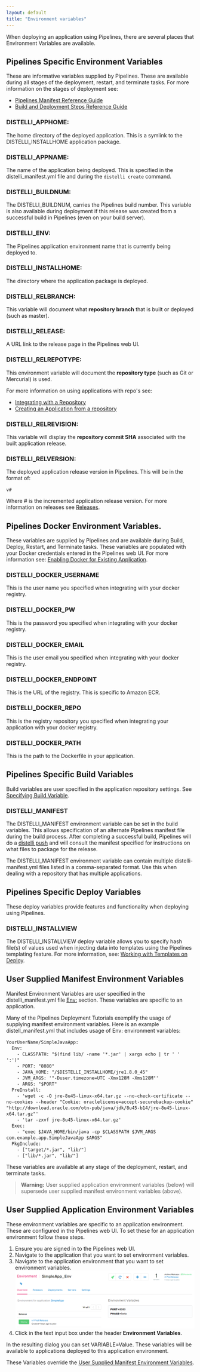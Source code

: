 ```yaml
---
layout: default
title: "Environment variables"
---
```


When deploying an application using Pipelines, there are several places that Environment Variables are available. 

## Pipelines Specific Environment Variables

These are informative variables supplied by Pipelines. These are available during all stages of the deployment, restart, and terminate tasks. For more information on the stages of deployment see:

* [Pipelines Manifest Reference Guide](./manifest.html)
* [Build and Deployment Steps Reference Guide](./manifest.html)

### DISTELLI_APPHOME:

The home directory of the deployed application. This is a symlink to the DISTELLI_INSTALLHOME application package.

### DISTELLI_APPNAME:

The name of the application being deployed. This is specified in the distelli_manifest.yml file and during the `distelli create` command.

### DISTELLI_BUILDNUM:

The DISTELLI_BUILDNUM, carries the Pipelines build number. This variable is also available during deployment if this release was created from a successful build in Pipelines (even on your build server).

### DISTELLI_ENV:

The Pipelines application environment name that is currently being deployed to.

### DISTELLI_INSTALLHOME:

The directory where the application package is deployed. 

### DISTELLI_RELBRANCH:

This variable will document what <b>repository branch</b> that is built or deployed (such as master).

### DISTELLI_RELEASE:

A URL link to the release page in the Pipelines web UI.

### DISTELLI_RELREPOTYPE:

This environment variable will document the <b>repository type</b> (such as Git or Mercurial) is used.

For more information on using applications with repo's see:

* [Integrating with a Repository](./integrate-repo.html)
* [Creating an Application from a repository](./application-create.html)

### DISTELLI_RELREVISION:

This variable will display the <b>repository commit SHA</b> associated with the built application release.

### DISTELLI_RELVERSION:

The deployed application release version in Pipelines. This will be in the format of:

~~~
v#
~~~

Where # is the incremented application release version. For more information on releases see [Releases](./release.html).

## Pipelines Docker Environment Variables.

These variables are supplied by Pipelines and are available during Build, Deploy, Restart, and Terminate tasks. These variables are populated with your Docker credentials entered in the Pipelines web UI. For more information see: [Enabling Docker for Existing Application](./docker.html).

### DISTELLI_DOCKER_USERNAME

This is the user name you specified when integrating with your docker registry.

### DISTELLI_DOCKER_PW

This is the password you specified when integrating with your docker registry.

### DISTELLI_DOCKER_EMAIL

This is the user email you specified when integrating with your docker registry.

### DISTELLI_DOCKER_ENDPOINT

This is the URL of the registry. This is specific to Amazon ECR.

### DISTELLI_DOCKER_REPO

This is the registry repository you specified when integrating your application with your docker registry.

### DISTELLI_DOCKER_PATH

This is the path to the Dockerfile in your application.

## Pipelines Specific Build Variables

Build variables are user specified in the application repository settings. See [Specifying Build Variable](./build-configure.html).

### DISTELLI_MANIFEST

The DISTELLI_MANIFEST environment variable can be set in the build variables. This allows specification of an alternate Pipelines manifest file during the build process. After completing a successful build, Pipelines will do a [distelli push](./cli.html) and will consult the manifest specified for instructions on what files to package for the release.

The DISTELLI_MANIFEST environment variable can contain multiple distelli-manifest.yml files listed in a comma-separated format. Use this when dealing with a repository that has multiple applications.

## Pipelines Specific Deploy Variables

These deploy variables provide features and functionality when deploying using Pipelines.

### DISTELLI_INSTALLVIEW

The DISTELLI_INSTALLVIEW deploy variable allows you to specify hash file(s) of values used when injecting data into templates using the Pipelines templating feature. For more information, see: [Working with Templates on Deploy](./manifest-template.html).

## User Supplied Manifest Environment Variables

Manifest Environment Variables are user specified in the distelli_manifest.yml file [Env:](./manifest-deploy.html) section. These variables are specific to an application.

Many of the Pipelines Deployment Tutorials exemplify the usage of supplying manifest environment variables. Here is an example distell_manifest.yml that includes usage of Env: environment variables:

~~~
YourUserName/SimpleJavaApp:
  Env:
    - CLASSPATH: "$(find lib/ -name '*.jar' | xargs echo | tr ' ' ':')"
    - PORT: "8080"
    - JAVA_HOME: "/$DISTELLI_INSTALLHOME/jre1.8.0_45"
    - JVM_ARGS: '"-Duser.timezone=UTC -Xmx128M -Xms128M"'
    - ARGS: "$PORT"
  PreInstall:
    - 'wget -c -O jre-8u45-linux-x64.tar.gz --no-check-certificate --no-cookies --header "Cookie: oraclelicense=accept-securebackup-cookie" "http://download.oracle.com/otn-pub/java/jdk/8u45-b14/jre-8u45-linux-x64.tar.gz"'
    - 'tar -zxvf jre-8u45-linux-x64.tar.gz'
  Exec:
    - "exec $JAVA_HOME/bin/java -cp $CLASSPATH $JVM_ARGS com.example.app.SimpleJavaApp $ARGS"
  PkgInclude:
    - ["target/*.jar", "lib/"]
    - ["lib/*.jar", "lib/"]
~~~


These variables are available at any stage of the deployment, restart, and terminate tasks.

> **Warning:** User supplied application environment variables (below) will supersede user supplied manifest environment variables (above).


## User Supplied Application Environment Variables

These environment variables are specific to an application environment. These are configured in the Pipelines web UI. To set these for an application environment follow these steps.

<ol>
<li>Ensure you are signed in to the Pipelines web UI.</li>
<li>Navigate to the application that you want to set environment variables.</li>
<li>Navigate to the application environment that you want to set environment variables.</li>

<img src="images/webui_env_env-vars.png" alt="Application Environment">

<li>Click in the text input box under the header <b>Environment Variables</b>.</li>
</ol>

In the resulting dialog you can set VARIABLE=Value. These variables will be available to applications deployed to this application environment.

These Variables override the [User Supplied Manifest Environment Variables](./environment-variable.html).

